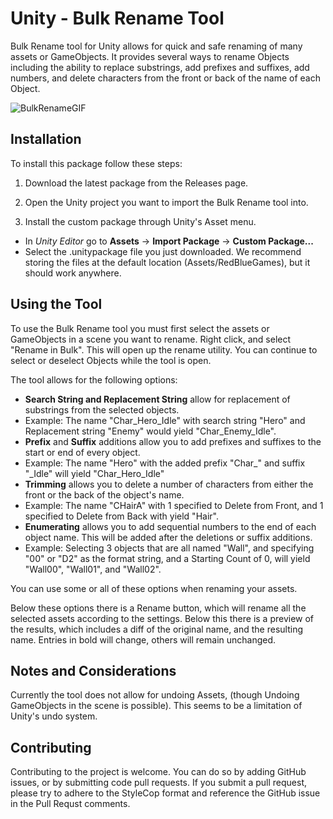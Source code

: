# Unity - Bulk Rename Tool
Bulk Rename tool for Unity allows for quick and safe renaming of many assets or GameObjects. It provides several ways to rename Objects including the ability to replace substrings, add prefixes and suffixes, add numbers, and delete characters from the front or back of the name of each Object.

![BulkRenameGIF](https://github.com/redbluegames/unity-bulk-rename/blob/master/ReadMeImages/bulk_rename_gameobjects.gif)

## Installation
To install this package follow these steps:
1. Download the latest package from the Releases page.

2. Open the Unity project you want to import the Bulk Rename tool into.

3. Install the custom package through Unity's Asset menu. 
  - In _Unity Editor_ go to **Assets** -> **Import Package** -> **Custom Package...**
  - Select the .unitypackage file you just downloaded. We recommend storing the files at the default location (Assets/RedBlueGames), but it should work anywhere.
  
## Using the Tool
To use the Bulk Rename tool you must first select the assets or GameObjects in a scene you want to rename. Right click, and select "Rename in Bulk". This will open up the rename utility. You can continue to select or deselect Objects while the tool is open.

The tool allows for the following options:
* **Search String and Replacement String** allow for replacement of substrings from the selected objects.
 * Example: The name "Char_Hero_Idle" with search string "Hero" and Replacement string "Enemy" would yield "Char_Enemy_Idle".
* **Prefix** and **Suffix** additions allow you to add prefixes and suffixes to the start or end of every object.
 * Example: The name "Hero" with the added prefix "Char_" and suffix "_Idle" will yield "Char_Hero_Idle"
* **Trimming** allows you to delete a number of characters from either the front or the back of the object's name.
 * Example: The name "CHairA" with 1 specified to Delete from Front, and 1 specified to Delete from Back with yield "Hair".
* **Enumerating** allows you to add sequential numbers to the end of each object name. This will be added after the deletions or suffix additions.
 * Example: Selecting 3 objects that are all named "Wall", and specifying "00" or "D2" as the format string, and a Starting Count of 0, will yield "Wall00", "Wall01", and "Wall02".

You can use some or all of these options when renaming your assets.

Below these options there is a Rename button, which will rename all the selected assets according to the settings. Below this there is a preview of the results, which includes a diff of the original name, and the resulting name. Entries in bold will change, others will remain unchanged.

## Notes and Considerations
Currently the tool does not allow for undoing Assets, (though Undoing GameObjects in the scene is possible). This seems to be a limitation of Unity's undo system.

## Contributing
Contributing to the project is welcome. You can do so by adding GitHub issues, or by submitting code pull requests. If you submit a pull request, please try to adhere to the StyleCop format and reference the GitHub issue in the Pull Requst comments.

